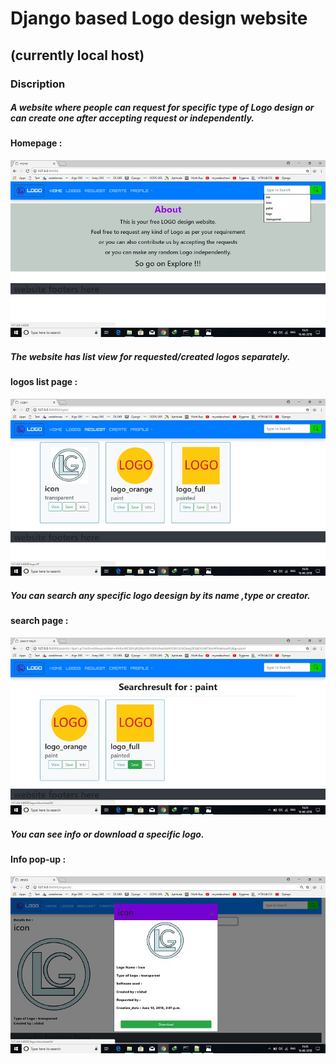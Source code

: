 # Django based Logo design website
## (currently local host)
### Discription
##### A website where people can request for specific type of Logo design or can create one after accepting request or independently.
#### Homepage :
![](https://github.com/vishalsingh077/django-website/raw/master/screenshot/1.jpg)
##### The website has list view for requested/created logos separately.
#### logos list page :
![](https://github.com/vishalsingh077/django-website/raw/master/screenshot/2.jpg)
##### You can search any specific logo deesign by its name ,type or creator.
#### search page :
![](https://github.com/vishalsingh077/django-website/raw/master/screenshot/3.jpg)
##### You can see info or download a specific logo.
#### Info pop-up :
![](https://github.com/vishalsingh077/django-website/raw/master/screenshot/4.jpg)